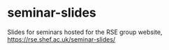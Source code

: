 # seminar-slides
Slides for seminars hosted for the RSE group website, https://rse.shef.ac.uk/seminar-slides/
